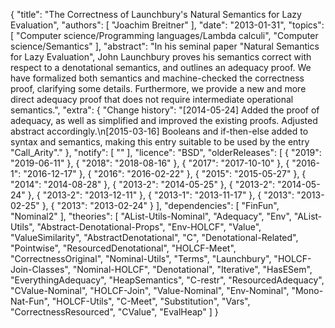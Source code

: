 {
    "title": "The Correctness of Launchbury's Natural Semantics for Lazy Evaluation",
    "authors": [
        "Joachim Breitner"
    ],
    "date": "2013-01-31",
    "topics": [
        "Computer science/Programming languages/Lambda calculi",
        "Computer science/Semantics"
    ],
    "abstract": "In his seminal paper \"Natural Semantics for Lazy Evaluation\", John Launchbury proves his semantics correct with respect to a denotational semantics, and outlines an adequacy proof. We have formalized both semantics and machine-checked the correctness proof, clarifying some details. Furthermore, we provide a new and more direct adequacy proof that does not require intermediate operational semantics.",
    "extra": {
        "Change history": "[2014-05-24] Added the proof of adequacy, as well as simplified and improved the existing proofs. Adjusted abstract accordingly.\n[2015-03-16] Booleans and if-then-else added to syntax and semantics, making this entry suitable to be used by the entry \"Call_Arity\"."
    },
    "notify": [
        ""
    ],
    "licence": "BSD",
    "olderReleases": [
        {
            "2019": "2019-06-11"
        },
        {
            "2018": "2018-08-16"
        },
        {
            "2017": "2017-10-10"
        },
        {
            "2016-1": "2016-12-17"
        },
        {
            "2016": "2016-02-22"
        },
        {
            "2015": "2015-05-27"
        },
        {
            "2014": "2014-08-28"
        },
        {
            "2013-2": "2014-05-25"
        },
        {
            "2013-2": "2014-05-24"
        },
        {
            "2013-2": "2013-12-11"
        },
        {
            "2013-1": "2013-11-17"
        },
        {
            "2013": "2013-02-25"
        },
        {
            "2013": "2013-02-24"
        }
    ],
    "dependencies": [
        "FinFun",
        "Nominal2"
    ],
    "theories": [
        "AList-Utils-Nominal",
        "Adequacy",
        "Env",
        "AList-Utils",
        "Abstract-Denotational-Props",
        "Env-HOLCF",
        "Value",
        "ValueSimilarity",
        "AbstractDenotational",
        "C",
        "Denotational-Related",
        "Pointwise",
        "ResourcedDenotational",
        "HOLCF-Meet",
        "CorrectnessOriginal",
        "Nominal-Utils",
        "Terms",
        "Launchbury",
        "HOLCF-Join-Classes",
        "Nominal-HOLCF",
        "Denotational",
        "Iterative",
        "HasESem",
        "EverythingAdequacy",
        "HeapSemantics",
        "C-restr",
        "ResourcedAdequacy",
        "CValue-Nominal",
        "HOLCF-Join",
        "Value-Nominal",
        "Env-Nominal",
        "Mono-Nat-Fun",
        "HOLCF-Utils",
        "C-Meet",
        "Substitution",
        "Vars",
        "CorrectnessResourced",
        "CValue",
        "EvalHeap"
    ]
}